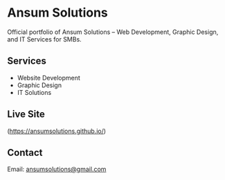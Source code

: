 # Ansum Solutions

Official portfolio of Ansum Solutions – Web Development, Graphic Design, and IT Services for SMBs.

## Services
- Website Development
- Graphic Design
- IT Solutions

## Live Site
(https://ansumsolutions.github.io/)
## Contact
Email: ansumsolutions@gmail.com

